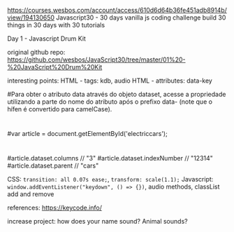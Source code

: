 https://courses.wesbos.com/account/access/610d6d64b36fe451adb8914b/view/194130650
Javascript30 - 30 days vanilla js coding challenge
build 30 things in 30 days with 30 tutorials

Day 1 - Javascript Drum Kit

original github repo:
https://github.com/wesbos/JavaScript30/tree/master/01%20-%20JavaScript%20Drum%20Kit

interesting points:
HTML - tags: kdb, audio
HTML - attributes: data-key

#Para obter o atributo data através do objeto dataset, acesse a propriedade utilizando a parte do nome do atributo após o prefixo data- (note que o hífen é convertido para camelCase).

#

#var article = document.getElementById('electriccars');

#

#article.dataset.columns // "3"
#article.dataset.indexNumber // "12314"
#article.dataset.parent // "cars"

CSS: `transition: all 0.07s ease;`, `transform: scale(1.1);`
Javascript: `window.addEventListener("keydown", () => {})`, audio methods, classList add and remove

references:
https://keycode.info/

increase project: how does your name sound? Animal sounds?
